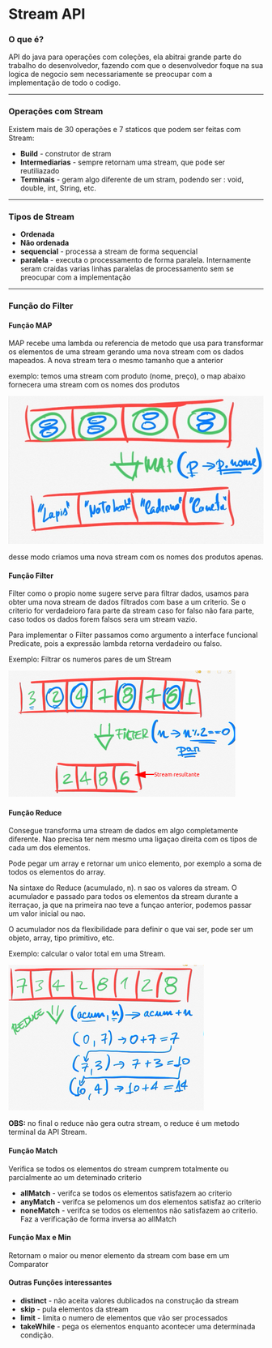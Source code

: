 # Stream API

### O que é?

API do java para operações com coleções, ela abitrai grande parte do trabalho do desenvolvedor, fazendo com que o
desenvolvedor foque na sua logica de negocio sem necessariamente se preocupar com a implementação de todo o codigo.

---

### Operações com Stream

Existem mais de 30 operações e 7 staticos que podem ser feitas com Stream:

- **Build** - construtor de stram
- **Intermediarias** - sempre retornam uma stream, que pode ser reutiliazado
- **Terminais** - geram algo diferente de um stram, podendo ser : void, double, int, String, etc.

---

### Tipos de Stream

- **Ordenada**
- **Não ordenada**
- **sequencial** - processa a stream de forma sequencial
- **paralela** - executa o processamento de forma paralela. Internamente seram craidas varias linhas paralelas de
  processamento sem se preocupar com a implementação

---

### Função do Filter

#### Função MAP

MAP recebe uma lambda ou referencia de metodo que usa para transformar os elementos de uma stream gerando uma nova
stream com os dados mapeados. A nova stream tera o mesmo tamanho que a anterior

exemplo: temos uma stream com produto (nome, preço), o map abaixo fornecera uma stream com os nomes dos produtos

![exemplo de um Map](imagens/map.jpg)

desse modo criamos uma nova stream com os nomes dos produtos apenas.

#### Função Filter

Filter como o propio nome sugere serve para filtrar dados, usamos para obter uma nova stream de dados filtrados com base
a um criterio. Se o criterio for verdadeioro fara parte da stream caso for falso não fara parte, caso todos os dados forem falsos sera um stream vazio.

Para implementar o Filter passamos como argumento a interface funcional Predicate, pois a expressão lambda retorna verdadeiro ou falso.

Exemplo: Filtrar os numeros pares de um Stream

![exemplo de ilustração de um filter](./assets/image.png)

#### Função Reduce

Consegue transforma uma stream de dados em algo completamente diferente. Nao precisa ter nem mesmo uma ligaçao direita com os tipos de cada um dos elementos.

Pode pegar um array e retornar um unico elemento, por exemplo a soma de todos os elementos do array.

Na sintaxe do Reduce (acumulado, n). n sao os valores da stream. O acumulador e passado para todos os elementos da stream durante a iterraçao, ja que na primeira nao teve a funçao anterior, podemos passar um valor inicial ou nao.

O acumulador nos da flexibilidade para definir o que vai ser, pode ser um objeto, array, tipo primitivo, etc.

Exemplo: calcular o valor total em uma Stream.

![](.images/reduce.png)

**OBS:** no final o reduce não gera outra stream, o reduce é um metodo terminal da API Stream.

#### Função Match
Verifica se todos os elementos do stream cumprem totalmente ou parcialmente ao um deteminado criterio
- **allMatch** - verifca se todos os elementos satisfazem ao criterio
- **anyMatch** - verifca se pelomenos um dos elementos satisfaz ao criterio
- **noneMatch** - verifca se todos os elementos não satisfazem ao criterio. Faz a verificação de forma inversa ao allMatch

#### Função Max e Min
Retornam o maior ou menor elemento da stream com base em um Comparator 

#### Outras Funções interessantes

- **distinct** - não aceita valores dublicados na construção da stream
- **skip** - pula elementos da stream 
- **limit** - limita o numero de elementos que vão ser processados
- **takeWhile** - pega os elementos enquanto acontecer uma determinada condição.